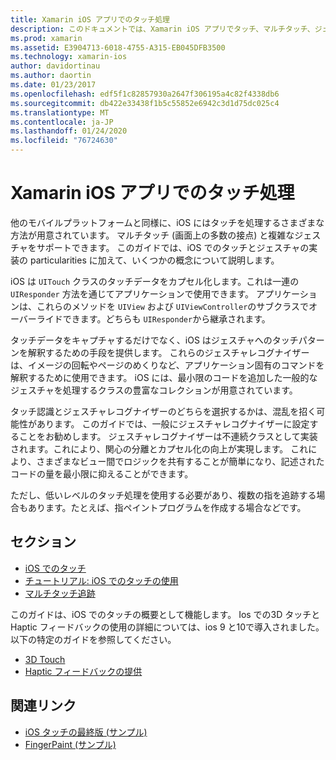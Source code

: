 ```yaml
---
title: Xamarin iOS アプリでのタッチ処理
description: このドキュメントでは、Xamarin iOS アプリでタッチ、マルチタッチ、ジェスチャ、3D タッチを操作する方法について説明しているガイドにリンクしています。
ms.prod: xamarin
ms.assetid: E3904713-6018-4755-A315-EB045DFB3500
ms.technology: xamarin-ios
author: davidortinau
ms.author: daortin
ms.date: 01/23/2017
ms.openlocfilehash: edf5f1c82857930a2647f306195a4c82f4338db6
ms.sourcegitcommit: db422e33438f1b5c55852e6942c3d1d75dc025c4
ms.translationtype: MT
ms.contentlocale: ja-JP
ms.lasthandoff: 01/24/2020
ms.locfileid: "76724630"
---
```

# <a name="handling-touch-in-xamarinios-apps"></a>Xamarin iOS アプリでのタッチ処理

他のモバイルプラットフォームと同様に、iOS にはタッチを処理するさまざまな方法が用意されています。 マルチタッチ (画面上の多数の接点) と複雑なジェスチャをサポートできます。 このガイドでは、iOS でのタッチとジェスチャの実装の particularities に加えて、いくつかの概念について説明します。

iOS は `UITouch` クラスのタッチデータをカプセル化します。これは一連の `UIResponder` 方法を通じてアプリケーションで使用できます。 アプリケーションは、これらのメソッドを `UIView` および `UIViewController`のサブクラスでオーバーライドできます。どちらも `UIResponder`から継承されます。

タッチデータをキャプチャするだけでなく、iOS はジェスチャへのタッチパターンを解釈するための手段を提供します。 これらのジェスチャレコグナイザーは、イメージの回転やページのめくりなど、アプリケーション固有のコマンドを解釈するために使用できます。 iOS には、最小限のコードを追加した一般的なジェスチャを処理するクラスの豊富なコレクションが用意されています。

タッチ認識とジェスチャレコグナイザーのどちらを選択するかは、混乱を招く可能性があります。 このガイドでは、一般にジェスチャレコグナイザーに設定することをお勧めします。 ジェスチャレコグナイザーは不連続クラスとして実装されます。これにより、関心の分離とカプセル化の向上が実現します。 これにより、さまざまなビュー間でロジックを共有することが簡単になり、記述されたコードの量を最小限に抑えることができます。

ただし、低いレベルのタッチ処理を使用する必要があり、複数の指を追跡する場合もあります。たとえば、指ペイントプログラムを作成する場合などです。

## <a name="sections"></a>セクション

- [iOS でのタッチ](touch-in-ios.md)
- [チュートリアル: iOS でのタッチの使用](ios-touch-walkthrough.md)
- [マルチタッチ追跡](touch-tracking.md)

このガイドは、iOS でのタッチの概要として機能します。 Ios での3D タッチと Haptic フィードバックの使用の詳細については、ios 9 と10で導入されました。以下の特定のガイドを参照してください。

- [3D Touch](~/ios/platform/3d-touch.md)
- [Haptic フィードバックの提供](~/ios/user-interface/ios-ui/haptic-feedback.md)

## <a name="related-links"></a>関連リンク

- [iOS タッチの最終版 (サンプル)](https://docs.microsoft.com/samples/xamarin/ios-samples/applicationfundamentals-touch-final)
- [FingerPaint (サンプル)](https://docs.microsoft.com/samples/xamarin/ios-samples/applicationfundamentals-fingerpaint)
